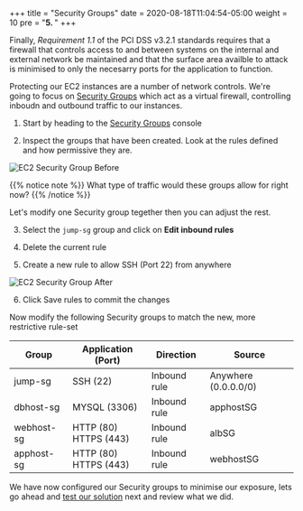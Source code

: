 +++
title = "Security Groups"
date = 2020-08-18T11:04:54-05:00
weight = 10
pre = "<b>5. </b>"
+++

Finally, *Requirement 1.1* of the PCI DSS v3.2.1 standards requires that a firewall that controls access to and between systems on the internal and external network be maintained and that the surface area availble to attack is minimised to only the necesarry ports for the application to function.

Protecting our EC2 instances are a number of network controls.  We're going to focus on [Security Groups](https://docs.aws.amazon.com/vpc/latest/userguide/VPC_SecurityGroups.html) which act as a virtual firewall, controlling inboudn and outbound traffic to our instances.

1. Start by heading to the [Security Groups](https://us-west-2.console.aws.amazon.com/ec2/v2/home?region=us-west-2#SecurityGroups:) console

2. Inspect the groups that have been created.  Look at the rules defined and how permissive they are.

![EC2 Security Group Before](/images/04-pci-ec2-sg1.png)

{{% notice note %}}
What type of traffic would these groups allow for right now?
{{% /notice %}}

Let's modify one Security group tegether then you can adjust the rest.

3. Select the `jump-sg` group and click on **Edit inbound rules**

4. Delete the current rule

5. Create a new rule to allow SSH (Port 22) from anywhere

![EC2 Security Group After](/images/04-pci-ec2-sg2.png)

6. Click Save rules to commit the changes

Now modify the following Security groups to match the new, more restrictive rule-set

Group | Application (Port) | Direction | Source
----- | ----- | ----- | -----
jump-sg | SSH (22) | Inbound rule | Anywhere (0.0.0.0/0)
dbhost-sg | MYSQL (3306) | Inbound rule | apphostSG
webhost-sg | HTTP (80) <br/> HTTPS (443) | Inbound rule | albSG
apphost-sg | HTTP (80) <br/> HTTPS (443) | Inbound rule | webhostSG

We have now configured our Security groups to minimise our exposure, lets go ahead and [test our solution](./review.html) next and review what we did.